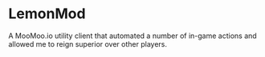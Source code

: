 # LemonMod
A MooMoo.io utility client that automated a number of in-game actions and allowed me to reign superior over other players.
